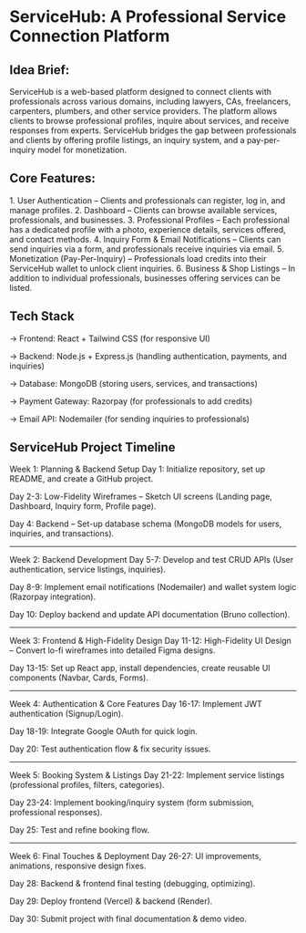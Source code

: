 # ServiceHub: A Professional Service 	Connection Platform


## Idea Brief:
ServiceHub is a web-based platform designed to connect clients with professionals across various domains, including lawyers, CAs, freelancers, carpenters, plumbers, and other service providers. The platform allows clients to browse professional profiles, inquire about services, and receive responses from experts.
ServiceHub bridges the gap between professionals and clients by offering profile listings, an inquiry system, and a pay-per-inquiry model for monetization.

## Core Features:
1️. User Authentication – Clients and professionals can register, log in, and manage profiles.
2️. Dashboard – Clients can browse available services, professionals, and businesses.
3️. Professional Profiles – Each professional has a dedicated profile with a photo, experience details, services offered, and contact methods.
4️. Inquiry Form & Email Notifications – Clients can send inquiries via a form, and professionals receive inquiries via email.
5️. Monetization (Pay-Per-Inquiry) – Professionals load credits into their ServiceHub wallet to unlock client inquiries.
6️. Business & Shop Listings – In addition to individual professionals, businesses offering services can be listed.



## Tech Stack
-> Frontend: React + Tailwind CSS (for responsive UI)

-> Backend: Node.js + Express.js (handling authentication, payments, and inquiries)

-> Database: MongoDB (storing users, services, and transactions)

-> Payment Gateway: Razorpay (for professionals to add credits)

-> Email API: Nodemailer (for sending inquiries to professionals)

## ServiceHub Project Timeline
Week 1: Planning & Backend Setup
 Day 1: Initialize repository, set up README, and create a GitHub project.
 
 Day 2-3: Low-Fidelity Wireframes – Sketch UI screens (Landing page, Dashboard, Inquiry form, Profile page).
 
 Day 4: Backend – Set-up database schema (MongoDB models for users, inquiries, and transactions).

---

Week 2: Backend Development
 Day 5-7: Develop and test CRUD APIs (User authentication, service listings, inquiries).
 
 Day 8-9: Implement email notifications (Nodemailer) and wallet system logic (Razorpay integration).
 
 Day 10: Deploy backend and update API documentation (Bruno collection).

 ---

Week 3: Frontend & High-Fidelity Design
 Day 11-12: High-Fidelity UI Design – Convert lo-fi wireframes into detailed Figma designs.
 
 Day 13-15: Set up React app, install dependencies, create reusable UI components (Navbar, Cards, Forms).

---

Week 4: Authentication & Core Features
 Day 16-17: Implement JWT authentication (Signup/Login).
 
 Day 18-19: Integrate Google OAuth for quick login.
 
 Day 20: Test authentication flow & fix security issues.

---

Week 5: Booking System & Listings
 Day 21-22: Implement service listings (professional profiles, filters, categories).
 
 Day 23-24: Implement booking/inquiry system (form submission, professional responses).
 
 Day 25: Test and refine booking flow.

---

Week 6: Final Touches & Deployment
 Day 26-27: UI improvements, animations, responsive design fixes.
 
 Day 28: Backend & frontend final testing (debugging, optimizing).
 
 Day 29: Deploy frontend (Vercel) & backend (Render).
 
 Day 30: Submit project with final documentation & demo video.


